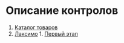 # Описание контролов

1. [Каталог товаров](1-poisk-katalog-tovary/)
  1. [Лаксимо](1-poisk-katalog-tovary/laximo/)
    1. [Первый этап](1-poisk-katalog-tovary/laximo/laximo-etap-1-spisok-katalogov-proizvoditeli-avtomobilei.md)

